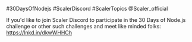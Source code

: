 #30DaysOfNodejs #ScalerDiscord #ScalerTopics @Scaler_official

If you'd like to join Scaler Discord to participate in the 30 Days of Node.js challenge or other such challenges and meet like minded folks: 
https://lnkd.in/dkwWHHCh
